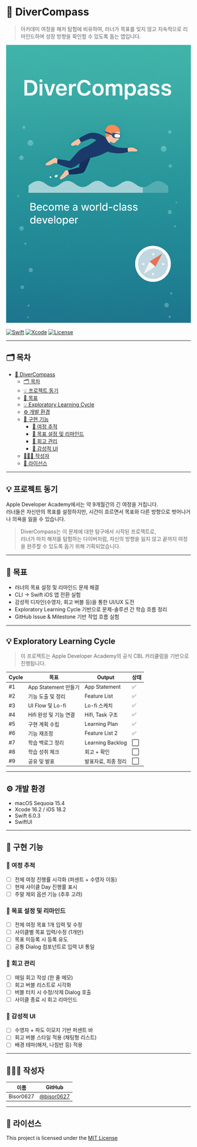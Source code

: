 # 🌱 DiverCompass

> 아카데미 여정을 해저 탐험에 비유하여, 러너가 목표를 잊지 않고 지속적으로 리마인드하며 성장 방향을 확인할 수 있도록 돕는 앱입니다.

![alt text](/docs/assets/image.png)

[![Swift](https://img.shields.io/badge/Swift-6.0.3-orange.svg)]()
[![Xcode](https://img.shields.io/badge/Xcode-16.2-blue.svg)]()
[![License](https://img.shields.io/badge/license-MIT-green.svg)]()

---

## 🗂 목차
- [🌱 DiverCompass](#-divercompass)
  - [🗂 목차](#-목차)
  - [💡 프로젝트 동기](#-프로젝트-동기)
  - [📌 목표](#-목표)
  - [💡 Exploratory Learning Cycle](#-exploratory-learning-cycle)
  - [⚙️ 개발 환경](#️-개발-환경)
  - [🧩 구현 기능](#-구현-기능)
    - [🔹 여정 추적](#-여정-추적)
    - [🔹 목표 설정 및 리마인드](#-목표-설정-및-리마인드)
    - [🔹 회고 관리](#-회고-관리)
    - [🔹 감성적 UI](#-감성적-ui)
  - [🙋🏻‍♀️ 작성자](#️-작성자)
  - [📝 라이선스](#-라이선스)

---

## 💡 프로젝트 동기

Apple Developer Academy에서는 약 9개월간의 긴 여정을 거칩니다.  
러너들은 자신만의 목표를 설정하지만, 시간이 흐르면서 목표와 다른 방향으로 벗어나거나 의욕을 잃을 수 있습니다.

> DiverCompass는 이 문제에 대한 탐구에서 시작된 프로젝트로,  
러너가 마치 해저를 탐험하는 다이버처럼, 자신의 방향을 잃지 않고 끝까지 여정을 완주할 수 있도록 돕기 위해 기획되었습니다.

---

## 📌 목표

- 러너의 목표 설정 및 리마인드 문제 해결
- CLI → Swift iOS 앱 전환 실험
- 감성적 디자인(수영자, 회고 버블 등)을 통한 UI/UX 도전
- Exploratory Learning Cycle 기반으로 문제-솔루션 간 학습 흐름 정리
- GitHub Issue & Milestone 기반 작업 흐름 실험

---

## 💡 Exploratory Learning Cycle

> 이 프로젝트는 Apple Developer Academy의 공식 CBL 커리큘럼을 기반으로 진행됩니다.

| Cycle | 목표 | Output | 상태 |
|-------|------|--------|------|
| #1 | App Statement 만들기 | App Statement | ✅ |
| #2 | 기능 도출 및 정리 | Feature List | ✅ |
| #3 | UI Flow 및 Lo-fi | Lo-fi 스케치 | ✅ |
| #4 | Hifi 완성 및 기능 연결 | Hifi, Task 구조 | ✅ |
| #5 | 구현 계획 수립 | Learning Plan | ✅ |
| #6 | 기능 재조정 | Feature List 2 | ✅ |
| #7 | 학습 백로그 정리 | Learning Backlog | ⬜️ |
| #8 | 학습 성취 체크 | 회고 + 확인 | ⬜️ |
| #9 | 공유 및 발표 | 발표자료, 최종 정리 | ⬜️ |

---

## ⚙️ 개발 환경

- macOS Sequoia 15.4
- Xcode 16.2 / iOS 18.2
- Swift 6.0.3
- SwiftUI

---

## 🧩 구현 기능

### 🔹 여정 추적
- [ ] 전체 여정 진행률 시각화 (퍼센트 + 수영자 이동)
- [ ] 현재 사이클 Day 진행률 표시
- [ ] 주말 제외 옵션 기능 (추후 고려)

### 🔹 목표 설정 및 리마인드
- [ ] 전체 여정 목표 1개 입력 및 수정
- [ ] 사이클별 목표 입력/수정 (1개만)
- [ ] 목표 미등록 시 등록 유도
- [ ] 공통 Dialog 컴포넌트로 입력 UI 통일

### 🔹 회고 관리
- [ ] 매일 회고 작성 (한 줄 메모)
- [ ] 회고 버블 리스트로 시각화
- [ ] 버블 터치 시 수정/삭제 Dialog 호출
- [ ] 사이클 종료 시 회고 리마인드

### 🔹 감성적 UI
- [ ] 수영자 + 파도 이모지 기반 퍼센트 바
- [ ] 회고 버블 스타일 적용 (채팅형 리스트)
- [ ] 배경 테마(해저, 나침반 등) 적용

---

## 🙋🏻‍♀️ 작성자

| 이름 | GitHub |
|------|--------|
| Bisor0627 | [@bisor0627](https://github.com/bisor0627) |

---

## 📝 라이선스

This project is licensed under the [MIT License](LICENSE)